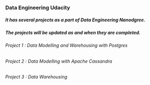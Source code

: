 ### Data Engineering Udacity

##### It has several projects as a part of Data Engineering Nanodgree. 

##### The projects will be updated as and when they are completed. 
 
###### Project 1 : Data Modelling and Warehousing with Postgres
###### Project 2 : Data Modelling with Apache Cassandra
###### Project 3 : Data Warehousing

